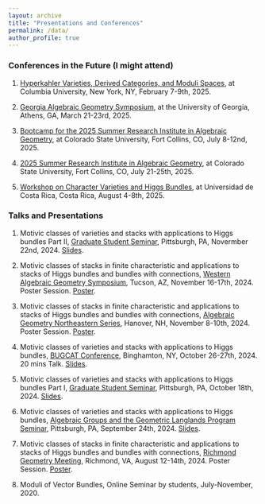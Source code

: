 ```yaml
---
layout: archive
title: "Presentations and Conferences"
permalink: /data/
author_profile: true
---
```

### Conferences in the Future (I might attend)

1. <a href="https://sites.google.com/view/derivedfrg/events/columbia-2025" target="_blank">Hyperkahler Varieties, Derived Categories, and Moduli Spaces</a>, at Columbia University, New York, NY, February 7-9th, 2025.

2. <a href="https://sites.google.com/view/gags2025" target="_blank">Georgia Algebraic Geometry Symposium</a>, at the University of Georgia, Athens, GA, March 21-23rd, 2025.

3. <a href="https://sites.google.com/view/agbootcamp2025/home?authuser=0" target="_blank">Bootcamp for the 2025 Summer Research Institute in Algebraic Geometry</a>, at Colorado State University, Fort Collins, CO, July 8-12nd, 2025.

4. <a href="https://sites.google.com/view/2025summerinstitute/home/week-2-july-21-25" target="_blank">2025 Summer Research Institute in Algebraic Geometry</a>, at Colorado State University, Fort Collins, CO, July 21-25th, 2025.

5. <a href="https://workshop.cimpa.ucr.ac.cr/index.php" target="_blank">Workshop on Character Varieties and Higgs Bundles</a>, at Universidad de Costa Rica, Costa Rica, August 4-8th, 2025.

### Talks and Presentations

1. Motivic classes of varieties and stacks with applications to Higgs bundles Part II, <a href="https://www.mathematics.pitt.edu/content/motivic-classes-varieties-and-stacks-applications-higgs-bundles-part-ii" target="_blank">Graduate Student Seminar</a>, Pittsburgh, PA, Novermber 22nd, 2024. <a href="/files/Motivic classes_pitt.pdf" target="_blank">Slides</a>.

2. Motivic classes of stacks in finite characteristic and applications to stacks of Higgs bundles and bundles with connections, <a href="https://sites.google.com/a/wagsymposium.org/current/ua-fall-2024" target="_blank">Western Algebraic Geometry Symposium</a>, Tucson, AZ, November 16-17th, 2024. Poster Session. <a href="/files/Poster_AGNES.pdf" target="_blank">Poster</a>.

3. Motivic classes of stacks in finite characteristic and applications to stacks of Higgs bundles and bundles with connections, <a href="https://sites.google.com/site/agneshomepage/dartmouth-2024" target="_blank">Algebraic Geometry Northeastern Series</a>, Hanover, NH, November 8-10th, 2024. Poster Session.
<a href="/files/Poster_AGNES.pdf" target="_blank">Poster</a>.

4. Motivic classes of varieties and stacks with applications to Higgs bundles, <a href="https://sites.google.com/binghamton.edu/bugcat-website/home" target="_blank">BUGCAT Conference</a>, Binghamton, NY, October 26-27th, 2024. 20 mins Talk. <a href="/files/Motivic classes_Binghamton.pdf" target="_blank">Slides</a>.

5. Motivic classes of varieties and stacks with applications to Higgs bundles Part I, <a href="https://www.mathematics.pitt.edu/content/motivic-classes-varieties-and-stacks-applications-higgs-bundles-0" target="_blank">Graduate Student Seminar</a>, Pittsburgh, PA, October 18th, 2024. <a href="/files/Motivic classes_pitt.pdf" target="_blank">Slides</a>.

6. Motivic classes of varieties and stacks with applications to Higgs bundles, <a href="https://www.mathematics.pitt.edu/content/motivic-classes-varieties-and-stacks-applications-higgs-bundles" target="_blank">Algebraic Groups and the Geometric Langlands Program Seminar</a>, Pittsburgh, PA, September 24th, 2024. <a href="/files/Motivic classes_pitt.pdf" target="_blank">Slides</a>.

7. Motivic classes of stacks in finite characteristic and applications to stacks of Higgs bundles and bundles with connections, <a href="https://math.vcu.edu/rgm/" target="_blank">Richmond Geometry Meeting</a>, Richmond, VA, August 12-14th, 2024. Poster Session. <a href="/files/Poster_RGM.pdf" target="_blank">Poster</a>.

8. Moduli of Vector Bundles, Online Seminar by students, July-November, 2020.
